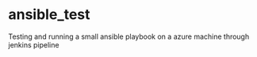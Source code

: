# ansible_test
Testing and running a small ansible playbook on a azure machine through jenkins pipeline
